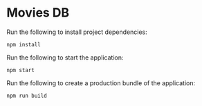 # Movies DB

Run the following to install project dependencies:

```
npm install
```


Run the following to start the application:

```
npm start
```


Run the following to create a production bundle of the application:

```
npm run build
```
